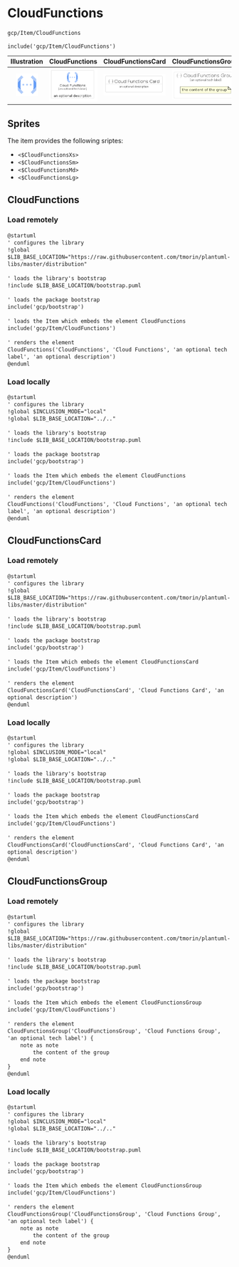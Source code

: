 # CloudFunctions


```text
gcp/Item/CloudFunctions
```

```text
include('gcp/Item/CloudFunctions')
```



| Illustration | CloudFunctions | CloudFunctionsCard | CloudFunctionsGroup |
| :---: | :---: | :---: | :---: |
| ![illustration for Illustration](../../gcp/Item/CloudFunctions.png) | ![illustration for CloudFunctions](../../gcp/Item/CloudFunctions.Local.png) | ![illustration for CloudFunctionsCard](../../gcp/Item/CloudFunctionsCard.Local.png) | ![illustration for CloudFunctionsGroup](../../gcp/Item/CloudFunctionsGroup.Local.png) |



## Sprites
The item provides the following sriptes:

- `<$CloudFunctionsXs>`
- `<$CloudFunctionsSm>`
- `<$CloudFunctionsMd>`
- `<$CloudFunctionsLg>`





## CloudFunctions

### Load remotely
```plantuml
@startuml
' configures the library
!global $LIB_BASE_LOCATION="https://raw.githubusercontent.com/tmorin/plantuml-libs/master/distribution"

' loads the library's bootstrap
!include $LIB_BASE_LOCATION/bootstrap.puml

' loads the package bootstrap
include('gcp/bootstrap')

' loads the Item which embeds the element CloudFunctions
include('gcp/Item/CloudFunctions')

' renders the element
CloudFunctions('CloudFunctions', 'Cloud Functions', 'an optional tech label', 'an optional description')
@enduml
```

### Load locally
```plantuml
@startuml
' configures the library
!global $INCLUSION_MODE="local"
!global $LIB_BASE_LOCATION="../.."

' loads the library's bootstrap
!include $LIB_BASE_LOCATION/bootstrap.puml

' loads the package bootstrap
include('gcp/bootstrap')

' loads the Item which embeds the element CloudFunctions
include('gcp/Item/CloudFunctions')

' renders the element
CloudFunctions('CloudFunctions', 'Cloud Functions', 'an optional tech label', 'an optional description')
@enduml
```

## CloudFunctionsCard

### Load remotely
```plantuml
@startuml
' configures the library
!global $LIB_BASE_LOCATION="https://raw.githubusercontent.com/tmorin/plantuml-libs/master/distribution"

' loads the library's bootstrap
!include $LIB_BASE_LOCATION/bootstrap.puml

' loads the package bootstrap
include('gcp/bootstrap')

' loads the Item which embeds the element CloudFunctionsCard
include('gcp/Item/CloudFunctions')

' renders the element
CloudFunctionsCard('CloudFunctionsCard', 'Cloud Functions Card', 'an optional description')
@enduml
```

### Load locally
```plantuml
@startuml
' configures the library
!global $INCLUSION_MODE="local"
!global $LIB_BASE_LOCATION="../.."

' loads the library's bootstrap
!include $LIB_BASE_LOCATION/bootstrap.puml

' loads the package bootstrap
include('gcp/bootstrap')

' loads the Item which embeds the element CloudFunctionsCard
include('gcp/Item/CloudFunctions')

' renders the element
CloudFunctionsCard('CloudFunctionsCard', 'Cloud Functions Card', 'an optional description')
@enduml
```

## CloudFunctionsGroup

### Load remotely
```plantuml
@startuml
' configures the library
!global $LIB_BASE_LOCATION="https://raw.githubusercontent.com/tmorin/plantuml-libs/master/distribution"

' loads the library's bootstrap
!include $LIB_BASE_LOCATION/bootstrap.puml

' loads the package bootstrap
include('gcp/bootstrap')

' loads the Item which embeds the element CloudFunctionsGroup
include('gcp/Item/CloudFunctions')

' renders the element
CloudFunctionsGroup('CloudFunctionsGroup', 'Cloud Functions Group', 'an optional tech label') {
    note as note
        the content of the group
    end note
}
@enduml
```

### Load locally
```plantuml
@startuml
' configures the library
!global $INCLUSION_MODE="local"
!global $LIB_BASE_LOCATION="../.."

' loads the library's bootstrap
!include $LIB_BASE_LOCATION/bootstrap.puml

' loads the package bootstrap
include('gcp/bootstrap')

' loads the Item which embeds the element CloudFunctionsGroup
include('gcp/Item/CloudFunctions')

' renders the element
CloudFunctionsGroup('CloudFunctionsGroup', 'Cloud Functions Group', 'an optional tech label') {
    note as note
        the content of the group
    end note
}
@enduml
```

